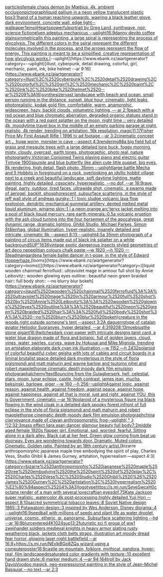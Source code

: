 [particles](https://www.ebank.nz/aiartgenerator?category=particles)[female chaos demon by Mœbius, 4k, ambient occlusion](https://www.ebank.nz/aiartgenerator?category=female%2520chaos%2520demon%2520by%2520M%C5%93bius%2C%25204k%2C%2520ambient%2520occlusion)[pictograph](https://www.ebank.nz/aiartgenerator?category=pictograph)[liquid gallium in a neon yellow translucent plastic box](https://www.ebank.nz/aiartgenerator?category=liquid%2520gallium%2520in%2520a%2520neon%2520yellow%2520translucent%2520plastic%2520box)[3:1](https://www.ebank.nz/aiartgenerator?category=3%3A1)[hand of a human reaching upwards, waering a black leather glove, dark environment, concrete wall, edge light](https://www.ebank.nz/aiartgenerator?category=hand%2520of%2520a%2520human%2520reaching%2520upwards%2C%2520waering%2520a%2520black%2520leather%2520glove%2C%2520dark%2520environment%2C%2520concrete%2520wall%2C%2520edge%2520light)[--wallpaper](https://www.ebank.nz/aiartgenerator?category=--wallpaper)[1](https://www.ebank.nz/aiartgenerator?category=1)[emoji](https://www.ebank.nz/aiartgenerator?category=emoji)[Hearts](https://www.ebank.nz/aiartgenerator?category=Hearts)[powerful](https://www.ebank.nz/aiartgenerator?category=powerful)[portrait by Greg Land, synthwave, noir, science fiction](https://www.ebank.nz/aiartgenerator?category=portrait%2520by%2520Greg%2520Land%2C%2520synthwave%2C%2520noir%2C%2520science%2520fiction)[elven adeptus mechanicus --uplight](https://www.ebank.nz/aiartgenerator?category=elven%2520adeptus%2520mechanicus%2520--uplight)[16:9](https://www.ebank.nz/aiartgenerator?category=16%3A9)[danny devito coffee stain](https://www.ebank.nz/aiartgenerator?category=danny%2520devito%2520coffee%2520stain)[symmetrical](https://www.ebank.nz/aiartgenerator?category=symmetrical)[In this painting, a large spiral is representing the process of glycolysis. The different colors in the spiral represent the different molecules involved in the process, and the arrows represent the flow of energy. This painting is meant to be a simplified, creative representation of how glycolysis works.](https://www.ebank.nz/aiartgenerator?category=In%2520this%2520painting%2C%2520a%2520large%2520spiral%2520is%2520representing%2520the%2520process%2520of%2520glycolysis.%2520The%2520different%2520colors%2520in%2520the%2520spiral%2520represent%2520the%2520different%2520molecules%2520involved%2520in%2520the%2520process%2C%2520and%2520the%2520arrows%2520represent%2520the%2520flow%2520of%2520energy.%2520This%2520painting%2520is%2520meant%2520to%2520be%2520a%2520simplified%2C%2520creative%2520representation%2520of%2520how%2520glycolysis%2520works.)[--uplight](https://www.ebank.nz/aiartgenerator?category=--uplight)[illust, cyberpunk, detail drawing, colorful, girl, mechanic, paint, ink, bike helmet --ar 9:16](https://www.ebank.nz/aiartgenerator?category=illust%2C%2520cyberpunk%2C%2520detail%2520drawing%2C%2520colorful%2C%2520girl%2C%2520mechanic%2C%2520paint%2C%2520ink%2C%2520bike%2520helmet%2520--ar%25209%3A16)[synthesizer](https://www.ebank.nz/aiartgenerator?category=synthesizer)[vast landscape with beach and ocean, small person running in the distance, sunset, blue hour, cinematic, light leaks, photorealistic, kodak gold film, comfortable, warm, anamorphic, widescreen, hazy, backlit clouds, volumetric lighting, — ar 2:1](https://www.ebank.nz/aiartgenerator?category=vast%2520landscape%2520with%2520beach%2520and%2520ocean%2C%2520small%2520person%2520running%2520in%2520the%2520distance%2C%2520sunset%2C%2520blue%2520hour%2C%2520cinematic%2C%2520light%2520leaks%2C%2520photorealistic%2C%2520kodak%2520gold%2520film%2C%2520comfortable%2C%2520warm%2C%2520anamorphic%2C%2520widescreen%2C%2520hazy%2C%2520backlit%2520clouds%2C%2520volumetric%2520lighting%2C%2520%E2%80%94%2520ar%25202%3A1)[beach with a red ocean and blue chromatic aberration, degraded organic statues stand in the ocean with a red paint splatter on the moon, night time :: very detailed 4k, moody](https://www.ebank.nz/aiartgenerator?category=beach%2520with%2520a%2520red%2520ocean%2520and%2520blue%2520chromatic%2520aberration%2C%2520degraded%2520organic%2520statues%2520stand%2520in%2520the%2520ocean%2520with%2520a%2520red%2520paint%2520splatter%2520on%2520the%2520moon%2C%2520night%2520time%2520%3A%3A%2520very%2520detailed%25204k%2C%2520moody)[time travel box in the middle of an empty parking garage at night, realistic, 4k render, trending on artstation, 16k resolution, magic](https://www.ebank.nz/aiartgenerator?category=time%2520travel%2520box%2520in%2520the%2520middle%2520of%2520an%2520empty%2520parking%2520garage%2520at%2520night%2C%2520realistic%2C%25204k%2520render%2C%2520trending%2520on%2520artstation%2C%252016k%2520resolution%2C%2520magic)[11:17](https://www.ebank.nz/aiartgenerator?category=11%3A17)[Fisher Price My First Assault Rifle | 1996 tv ad footage --ar 3:2](https://www.ebank.nz/aiartgenerator?category=Fisher%2520Price%2520My%2520First%2520Assault%2520Rifle%2520%7C%25201996%2520tv%2520ad%2520footage%2520--ar%25203%3A2)[cinematic concept art ，huge worm, monster in cave  --aspect 4:3](https://www.ebank.nz/aiartgenerator?category=cinematic%2520concept%2520art%2520%EF%BC%8Chuge%2520worm%2C%2520monster%2520in%2520cave%2520%2520--aspect%25204%3A3)[rendering](https://www.ebank.nz/aiartgenerator?category=rendering)[88](https://www.ebank.nz/aiartgenerator?category=88)[a big field full of grass and mesquite trees with a large detailed lone buck, foggy morning, misty, cloudy, overcast, earth tones, photographic, photo real, nature photography,](https://www.ebank.nz/aiartgenerator?category=a%2520big%2520field%2520full%2520of%2520grass%2520and%2520mesquite%2520trees%2520with%2520a%2520large%2520detailed%2520lone%2520buck%2C%2520foggy%2520morning%2C%2520misty%2C%2520cloudy%2C%2520overcast%2C%2520earth%2520tones%2C%2520photographic%2C%2520photo%2520real%2C%2520nature%2520photography%2C)[Victorian Conjoined Twins playing piano and electric guitar Tintype 1900s](https://www.ebank.nz/aiartgenerator?category=Victorian%2520Conjoined%2520Twins%2520playing%2520piano%2520and%2520electric%2520guitar%2520Tintype%25201900s)[purple and blue butterfly like alien cute little puppet, big eyes, 8k rendering, high detail, flash photo, 35mm --uplight](https://www.ebank.nz/aiartgenerator?category=purple%2520and%2520blue%2520butterfly%2520like%2520alien%2520cute%2520little%2520puppet%2C%2520big%2520eyes%2C%25208k%2520rendering%2C%2520high%2520detail%2C%2520flash%2520photo%2C%252035mm%2520--uplight)[large battle Mecha and 5 Hobbits in foreground on a rock, overlooking an idyllic hobbit village next to a creek and beautiful landscape, soft daytime lighting, matte painting, highly detailed, cgsociety, hyperrealistic, --no dof, --ar 16:9](https://www.ebank.nz/aiartgenerator?category=large%2520battle%2520Mecha%2520and%25205%2520Hobbits%2520in%2520foreground%2520on%2520a%2520rock%2C%2520overlooking%2520an%2520idyllic%2520hobbit%2520village%2520next%2520to%2520a%2520creek%2520and%2520beautiful%2520landscape%2C%2520soft%2520daytime%2520lighting%2C%2520matte%2520painting%2C%2520highly%2520detailed%2C%2520cgsociety%2C%2520hyperrealistic%2C%2520--no%2520dof%2C%2520--ar%252016%3A9)[rave, illegal, party, outdoor, tired faces, ultrawide shot, cinematic, a swamp made of aerogel, backlit, phosphorescent, subsurface scattering, in the style of jeff wall style of andreas gursky::1 | toxic sludge volcanic lava flow explosion, dendritic mechanical gunmetal artillery, dented melted metal liquid aluminum, winamp skin::1 | a neon orange arc'teryx jacket melting into a pool of black liquid mercury, rare earth minerals::0.5](https://www.ebank.nz/aiartgenerator?category=rave%2C%2520illegal%2C%2520party%2C%2520outdoor%2C%2520tired%2520faces%2C%2520ultrawide%2520shot%2C%2520cinematic%2C%2520a%2520swamp%2520made%2520of%2520aerogel%2C%2520backlit%2C%2520phosphorescent%2C%2520subsurface%2520scattering%2C%2520in%2520the%2520style%2520of%2520jeff%2520wall%2520style%2520of%2520andreas%2520gursky%3A%3A1%2520%7C%2520toxic%2520sludge%2520volcanic%2520lava%2520flow%2520explosion%2C%2520dendritic%2520mechanical%2520gunmetal%2520artillery%2C%2520dented%2520melted%2520metal%2520liquid%2520aluminum%2C%2520winamp%2520skin%3A%3A1%2520%7C%2520a%2520neon%2520orange%2520arc%27teryx%2520jacket%2520melting%2520into%2520a%2520pool%2520of%2520black%2520liquid%2520mercury%2C%2520rare%2520earth%2520minerals%3A%3A0.5)[a volcanic eruption with the ash cloud turning into the four horsemen of the apocalypse, great dynamic range, dramatic lighting, Ghibli Studio, Michael Parkes, Simon Stålenhag, global illumination, hyper-realistic, insanely detailed and intricate, cinematic 8k --aspect 8:13 --uplight](https://www.ebank.nz/aiartgenerator?category=a%2520volcanic%2520eruption%2520with%2520the%2520ash%2520cloud%2520turning%2520into%2520the%2520four%2520horsemen%2520of%2520the%2520apocalypse%2C%2520great%2520dynamic%2520range%2C%2520dramatic%2520lighting%2C%2520Ghibli%2520Studio%2C%2520Michael%2520Parkes%2C%2520Simon%2520St%C3%A5lenhag%2C%2520global%2520illumination%2C%2520hyper-realistic%2C%2520insanely%2520detailed%2520and%2520intricate%2C%2520cinematic%25208k%2520--aspect%25208%3A13%2520--uplight)[4:5](https://www.ebank.nz/aiartgenerator?category=4%3A5)[a 35mm photograph of a painting of circus items made out of black ink splatter on a white background](https://www.ebank.nz/aiartgenerator?category=a%252035mm%2520photograph%2520of%2520a%2520painting%2520of%2520circus%2520items%2520made%2520out%2520of%2520black%2520ink%2520splatter%2520on%2520a%2520white%2520background)[SUP"](https://www.ebank.nz/aiartgenerator?category=SUP%22)[1636](https://www.ebank.nz/aiartgenerator?category=1636)[vintage exotic dangerous insects styled geometries of art deco neopolitian colours chalk paste —w 1920 —h 1020 —](https://www.ebank.nz/aiartgenerator?category=vintage%2520exotic%2520dangerous%2520insects%2520styled%2520geometries%2520of%2520art%2520deco%2520neopolitian%2520colours%2520chalk%2520paste%2520%E2%80%94w%25201920%2520%E2%80%94h%25201020%2520%E2%80%94)[Steadman](https://www.ebank.nz/aiartgenerator?category=Steadman)[garden](https://www.ebank.nz/aiartgenerator?category=garden)[a female ballet dancer in t-pose, in the style of Edward Hopper](https://www.ebank.nz/aiartgenerator?category=a%2520female%2520ballet%2520dancer%2520in%2520t-pose%2C%2520in%2520the%2520style%2520of%2520Edward%2520Hopper)[haze.](https://www.ebank.nz/aiartgenerator?category=haze.)[looms](https://www.ebank.nz/aiartgenerator?category=looms)[](https://www.ebank.nz/aiartgenerator?category=)[liquid wooden chainmail ferrofluid:: ultraviolet mage in armour full shot by Annie Leibovitz:: wooden glowing eyes outline:: beautiful neon green braided hair:: full body shot:: --no blurry blur bokeh](https://www.ebank.nz/aiartgenerator?category=liquid%2520wooden%2520chainmail%2520ferrofluid%3A%3A%2520ultraviolet%2520mage%2520in%2520armour%2520full%2520shot%2520by%2520Annie%2520Leibovitz%3A%3A%2520wooden%2520glowing%2520eyes%2520outline%3A%3A%2520beautiful%2520neon%2520green%2520braided%2520hair%3A%3A%2520full%2520body%2520shot%3A%3A%2520--no%2520blurry%2520blur%2520bokeh)[creature in the woods right outside someone's tent --aspect 3:2](https://www.ebank.nz/aiartgenerator?category=creature%2520in%2520the%2520woods%2520right%2520outside%2520someone%27s%2520tent%2520--aspect%25203%3A2)[A daguerrotype of catalan aviator Heliodor Sugranyes, hyper detailed, --ar 4:3](https://www.ebank.nz/aiartgenerator?category=A%2520daguerrotype%2520of%2520catalan%2520aviator%2520Heliodor%2520Sugranyes%2C%2520hyper%2520detailed%2C%2520--ar%25204%3A3)[1920](https://www.ebank.nz/aiartgenerator?category=1920)[8:13](https://www.ebank.nz/aiartgenerator?category=8%3A13)[moebius](https://www.ebank.nz/aiartgenerator?category=moebius)[the stone gigant](https://www.ebank.nz/aiartgenerator?category=the%2520stone%2520gigant)[16:9](https://www.ebank.nz/aiartgenerator?category=16%3A9)[witches](https://www.ebank.nz/aiartgenerator?category=witches)[dark cyan paper with intricate designs,tarot card, a water blue dragon made of flora and botanic, full of golden layers, cloud, vines, water, swirles, curves, wave,by Hokusai and Mike Mignola, trending on artstation,elaborate dark cyan ink illustration —w 1152 —h 2432](https://www.ebank.nz/aiartgenerator?category=dark%2520cyan%2520paper%2520with%2520intricate%2520designs%2Ctarot%2520card%2C%2520a%2520water%2520blue%2520dragon%2520made%2520of%2520flora%2520and%2520botanic%2C%2520full%2520of%2520golden%2520layers%2C%2520cloud%2C%2520vines%2C%2520water%2C%2520swirles%2C%2520curves%2C%2520wave%2Cby%2520Hokusai%2520and%2520Mike%2520Mignola%2C%2520trending%2520on%2520artstation%2Celaborate%2520dark%2520cyan%2520ink%2520illustration%2520%E2%80%94w%25201152%2520%E2%80%94h%25202432)[polaroid of colorful beautiful cyber geisha with lots of cables and circuit boards in a liminal brutalist space detailed dark mysterious in the style of floria sigismondi and matt mahurin and wayne barlow and tsutomo nihei and robert mapplethorpe cinematic depth moody dark film emulsion photograph](https://www.ebank.nz/aiartgenerator?category=polaroid%2520of%2520colorful%2520beautiful%2520cyber%2520geisha%2520with%2520lots%2520of%2520cables%2520and%2520circuit%2520boards%2520in%2520a%2520liminal%2520brutalist%2520space%2520detailed%2520dark%2520mysterious%2520in%2520the%2520style%2520of%2520floria%2520sigismondi%2520and%2520matt%2520mahurin%2520and%2520wayne%2520barlow%2520and%2520tsutomo%2520nihei%2520and%2520robert%2520mapplethorpe%2520cinematic%2520depth%2520moody%2520dark%2520film%2520emulsion%2520photograph)[alchemy](https://www.ebank.nz/aiartgenerator?category=alchemy)[1](https://www.ebank.nz/aiartgenerator?category=1)[text](https://www.ebank.nz/aiartgenerator?category=text)[Bouncing from the Gulag](https://www.ebank.nz/aiartgenerator?category=Bouncing%2520from%2520the%2520Gulag)[berserk, hell, celestial, stars, moon, lunar eclipse, castle, high contrast, james jean, mucha, beksinski, barlowe, giger --w 160 --h 256](https://www.ebank.nz/aiartgenerator?category=berserk%2C%2520hell%2C%2520celestial%2C%2520stars%2C%2520moon%2C%2520lunar%2520eclipse%2C%2520castle%2C%2520high%2520contrast%2C%2520james%2520jean%2C%2520mucha%2C%2520beksinski%2C%2520barlowe%2C%2520giger%2520--w%2520160%2520--h%2520256)[--uplight](https://www.ebank.nz/aiartgenerator?category=--uplight)[Against logic, against reason, against health, against freedom, against peace, against hope, against happiness, against all that is moral, just and right, against YOU, this is Government, cinematic —ar 16:9](https://www.ebank.nz/aiartgenerator?category=Against%2520logic%2C%2520against%2520reason%2C%2520against%2520health%2C%2520against%2520freedom%2C%2520against%2520peace%2C%2520against%2520hope%2C%2520against%2520happiness%2C%2520against%2520all%2520that%2520is%2520moral%2C%2520just%2520and%2520right%2C%2520against%2520YOU%2C%2520this%2520is%2520Government%2C%2520cinematic%2520%E2%80%94ar%252016%3A9)[polaroid of a mysterious figure ina black flowing in the wind cloak in a detailed dark spooky forest infront of full eclipse in the style of floria sigismondi and matt mahurin and robert mapplethorpe cinematic depth moody dark film emulsion photograph](https://www.ebank.nz/aiartgenerator?category=polaroid%2520of%2520a%2520mysterious%2520figure%2520ina%2520black%2520flowing%2520in%2520the%2520wind%2520cloak%2520in%2520a%2520detailed%2520dark%2520spooky%2520forest%2520infront%2520of%2520full%2520eclipse%2520in%2520the%2520style%2520of%2520floria%2520sigismondi%2520and%2520matt%2520mahurin%2520and%2520robert%2520mapplethorpe%2520cinematic%2520depth%2520moody%2520dark%2520film%2520emulsion%2520photograph)[china clairvoyance,made of clay](https://www.ebank.nz/aiartgenerator?category=china%2520clairvoyance%2Cmade%2520of%2520clay)[an anthropomorphic frog](https://www.ebank.nz/aiartgenerator?category=an%2520anthropomorphic%2520frog)[--uplight](https://www.ebank.nz/aiartgenerator?category=--uplight)[( ° ͜ʖ °)](https://www.ebank.nz/aiartgenerator?category=%28%2520%C2%B0%2520%CD%9C%CA%96%2520%C2%B0%29)[2:3](https://www.ebank.nz/aiartgenerator?category=2%3A3)[2:3](https://www.ebank.nz/aiartgenerator?category=2%3A3)[mass effect liara asari dancer glamour beauty full body](https://www.ebank.nz/aiartgenerator?category=mass%2520effect%2520liara%2520asari%2520dancer%2520glamour%2520beauty%2520full%2520body)[7:2](https://www.ebank.nz/aiartgenerator?category=7%3A2)[middle aged female 1920s flapper girl. Emotional, sad, worried, fearful. Sitting alone in a dark alley. Black cat at her feet. Green glow coming from beat up doorway. Eyes are wondering towards door. Dramatic. Muted colors. Cinematic. Golden ratio. Painted by an 18th century artist.](https://www.ebank.nz/aiartgenerator?category=middle%2520aged%2520female%25201920s%2520flapper%2520girl.%2520Emotional%2C%2520sad%2C%2520worried%2C%2520fearful.%2520Sitting%2520alone%2520in%2520a%2520dark%2520alley.%2520Black%2520cat%2520at%2520her%2520feet.%2520Green%2520glow%2520coming%2520from%2520beat%2520up%2520doorway.%2520Eyes%2520are%2520wondering%2520towards%2520door.%2520Dramatic.%2520Muted%2520colors.%2520Cinematic.%2520Golden%2520ratio.%2520Painted%2520by%2520an%252018th%2520century%2520artist.)[bizarre anthropomorphic japanese maple tree embodying the spirit of play, Charles Vess, Studio Ghibli & James Gurney, artstation, hyperrealism —aspect 4:3](https://www.ebank.nz/aiartgenerator?category=bizarre%2520anthropomorphic%2520japanese%2520maple%2520tree%2520embodying%2520the%2520spirit%2520of%2520play%2C%2520Charles%2520Vess%2C%2520Studio%2520Ghibli%2520%26%2520James%2520Gurney%2C%2520artstation%2C%2520hyperrealism%2520%E2%80%94aspect%25204%3A3)[logotype](https://www.ebank.nz/aiartgenerator?category=logotype)[<https://s.mj.run/SeyeSwcxH0c>](https://www.ebank.nz/aiartgenerator?category=%3Chttps%3A//s.mj.run/SeyeSwcxH0c%3E)[octane render of a man with several lovecraftian eyes](https://www.ebank.nz/aiartgenerator?category=octane%2520render%2520of%2520a%2520man%2520with%2520several%2520lovecraftian%2520eyes)[dof](https://www.ebank.nz/aiartgenerator?category=dof)[.75](https://www.ebank.nz/aiartgenerator?category=.75)[Kate Jackson super realistic, watercolor 4k post-processing highly detailed Yuji Hori --aspect 8:10](https://www.ebank.nz/aiartgenerator?category=Kate%2520Jackson%2520super%2520realistic%2C%2520watercolor%25204k%2520post-processing%2520highly%2520detailed%2520Yuji%2520Hori%2520--aspect%25208%3A10)[sacred symmetrical tobacco leaves::8 Soviet Native design 1965::3 Potawatomi design::3 inspired by Wes Anderson, Disney diorama::4 --uplight](https://www.ebank.nz/aiartgenerator?category=sacred%2520symmetrical%2520tobacco%2520leaves%3A%3A8%2520Soviet%2520Native%2520design%25201965%3A%3A3%2520Potawatomi%2520design%3A%3A3%2520inspired%2520by%2520Wes%2520Anderson%2C%2520Disney%2520diorama%3A%3A4%2520--uplight)[16:9](https://www.ebank.nz/aiartgenerator?category=16%3A9)[seedball with millions of seeds and plant life as water droplet, universe, cosmic, etheric, qi, panoramic, Subsurface scattering lighting --hd --ar 16:9](https://www.ebank.nz/aiartgenerator?category=seedball%2520with%2520millions%2520of%2520seeds%2520and%2520plant%2520life%2520as%2520water%2520droplet%2C%2520universe%2C%2520cosmic%2C%2520etheric%2C%2520qi%2C%2520panoramic%2C%2520Subsurface%2520scattering%2520lighting%2520--hd%2520--ar%252016%3A9)[blur](https://www.ebank.nz/aiartgenerator?category=blur)[centered](https://www.ebank.nz/aiartgenerator?category=centered)[4K](https://www.ebank.nz/aiartgenerator?category=4K)[1024](https://www.ebank.nz/aiartgenerator?category=1024)[sup](https://www.ebank.nz/aiartgenerator?category=sup)[1](https://www.ebank.nz/aiartgenerator?category=1)[3:2](https://www.ebank.nz/aiartgenerator?category=3%3A2)[futuristic sci fi group of ww1 zweihander soldiers medieval knights in heavy armor plating rusty weathering black, jackets cloth belts straps, illustration art moody dread fear horror, glowing laser night battlefield --ar 16:9](https://www.ebank.nz/aiartgenerator?category=futuristic%2520sci%2520fi%2520group%2520of%2520ww1%2520zweihander%2520soldiers%2520medieval%2520knights%2520in%2520heavy%2520armor%2520plating%2520rusty%2520weathering%2520black%2C%2520jackets%2520cloth%2520belts%2520straps%2C%2520illustration%2520art%2520moody%2520dread%2520fear%2520horror%2C%2520glowing%2520laser%2520night%2520battlefield%2520--ar%252016%3A9)[+](https://www.ebank.nz/aiartgenerator?category=%2B)[<https://s.mj.run/NExlkBGp8ZQ>](https://www.ebank.nz/aiartgenerator?category=%3Chttps%3A//s.mj.run/NExlkBGp8ZQ%3E)[a wizard using a computer](https://www.ebank.nz/aiartgenerator?category=a%2520wizard%2520using%2520a%2520computer)[poster](https://www.ebank.nz/aiartgenerator?category=poster)[16:9](https://www.ebank.nz/aiartgenerator?category=16%3A9)[castle on mountain, folklore, mythical, pandora, hyper-real, film landscape](https://www.ebank.nz/aiartgenerator?category=castle%2520on%2520mountain%2C%2520folklore%2C%2520mythical%2C%2520pandora%2C%2520hyper-real%2C%2520film%2520landscape)[desaturated color gradients with texture::10 excellent hand drawn style::6 marker medium::4 —ar 94:164](https://www.ebank.nz/aiartgenerator?category=desaturated%2520color%2520gradients%2520with%2520texture%3A%3A10%2520excellent%2520hand%2520drawn%2520style%3A%3A6%2520marker%2520medium%3A%3A4%2520%E2%80%94ar%252094%3A164)[troll by Jack Davis](https://www.ebank.nz/aiartgenerator?category=troll%2520by%2520Jack%2520Davis)[Voodoo magick, neo-expressionist painting in the style of Jean-Michel Basquiat --no text --ar 2:3](https://www.ebank.nz/aiartgenerator?category=Voodoo%2520magick%2C%2520neo-expressionist%2520painting%2520in%2520the%2520style%2520of%2520Jean-Michel%2520Basquiat%2520--no%2520text%2520--ar%25202%3A3)